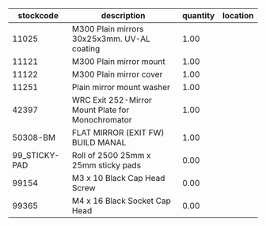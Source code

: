 |stockcode|description|quantity|location|
|---------|-----------|--------|--------|
|11025|M300 Plain mirrors 30x25x3mm.  UV-AL coating|1.00||
|11121|M300 Plain mirror mount|1.00||
|11122|M300 Plain mirror cover|1.00||
|11251|Plain mirror mount washer|1.00||
|42397|WRC Exit 252-Mirror Mount Plate for Monochromator|1.00||
|50308-BM|FLAT MIRROR (EXIT FW) BUILD MANAL|1.00||
|99_STICKY-PAD|Roll of 2500  25mm x 25mm sticky pads|0.00||
|99154|M3 x 10 Black Cap Head Screw|0.00||
|99365|M4 x 16 Black Socket Cap Head|0.00||

